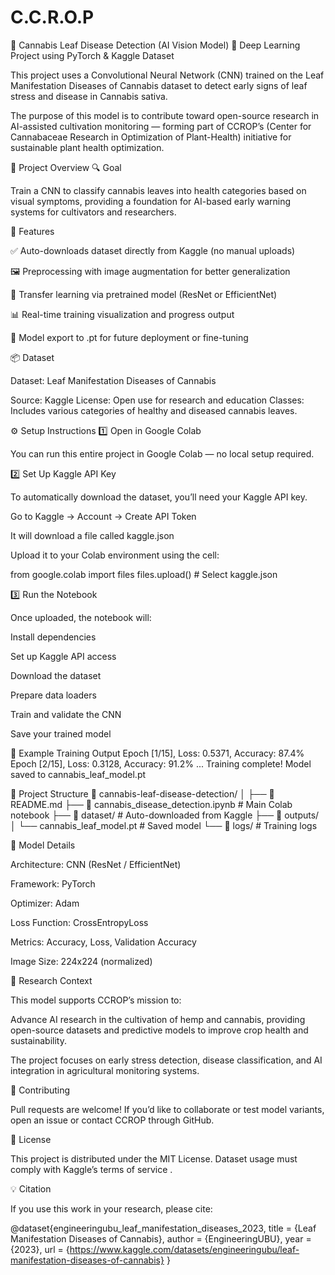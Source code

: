 # C.C.R.O.P
🌿 Cannabis Leaf Disease Detection (AI Vision Model)
🚀 Deep Learning Project using PyTorch & Kaggle Dataset

This project uses a Convolutional Neural Network (CNN) trained on the Leaf Manifestation Diseases of Cannabis dataset
 to detect early signs of leaf stress and disease in Cannabis sativa.

The purpose of this model is to contribute toward open-source research in AI-assisted cultivation monitoring — forming part of CCROP’s (Center for Cannabaceae Research in Optimization of Plant-Health) initiative for sustainable plant health optimization.

🧠 Project Overview
🔍 Goal

Train a CNN to classify cannabis leaves into health categories based on visual symptoms, providing a foundation for AI-based early warning systems for cultivators and researchers.

🧩 Features

✅ Auto-downloads dataset directly from Kaggle (no manual uploads)

🖼️ Preprocessing with image augmentation for better generalization

🧠 Transfer learning via pretrained model (ResNet or EfficientNet)

📊 Real-time training visualization and progress output

💾 Model export to .pt for future deployment or fine-tuning

📦 Dataset

Dataset: Leaf Manifestation Diseases of Cannabis

Source: Kaggle
License: Open use for research and education
Classes: Includes various categories of healthy and diseased cannabis leaves.

⚙️ Setup Instructions
1️⃣ Open in Google Colab

You can run this entire project in Google Colab — no local setup required.

2️⃣ Set Up Kaggle API Key

To automatically download the dataset, you’ll need your Kaggle API key.

Go to Kaggle → Account → Create API Token

It will download a file called kaggle.json

Upload it to your Colab environment using the cell:

from google.colab import files
files.upload()  # Select kaggle.json

3️⃣ Run the Notebook

Once uploaded, the notebook will:

Install dependencies

Set up Kaggle API access

Download the dataset

Prepare data loaders

Train and validate the CNN

Save your trained model

🧪 Example Training Output
Epoch [1/15], Loss: 0.5371, Accuracy: 87.4%
Epoch [2/15], Loss: 0.3128, Accuracy: 91.2%
...
Training complete! Model saved to cannabis_leaf_model.pt

🧬 Project Structure
📂 cannabis-leaf-disease-detection/
│
├── 📄 README.md
├── 📓 cannabis_disease_detection.ipynb   # Main Colab notebook
├── 📁 dataset/                           # Auto-downloaded from Kaggle
├── 📁 outputs/
│   └── cannabis_leaf_model.pt            # Saved model
└── 📁 logs/                              # Training logs

🧩 Model Details

Architecture: CNN (ResNet / EfficientNet)

Framework: PyTorch

Optimizer: Adam

Loss Function: CrossEntropyLoss

Metrics: Accuracy, Loss, Validation Accuracy

Image Size: 224x224 (normalized)

🌱 Research Context

This model supports CCROP’s mission to:

Advance AI research in the cultivation of hemp and cannabis, providing open-source datasets and predictive models to improve crop health and sustainability.

The project focuses on early stress detection, disease classification, and AI integration in agricultural monitoring systems.

🤝 Contributing

Pull requests are welcome!
If you’d like to collaborate or test model variants, open an issue or contact CCROP through GitHub.

🧾 License

This project is distributed under the MIT License.
Dataset usage must comply with Kaggle’s terms of service
.

💡 Citation

If you use this work in your research, please cite:

@dataset{engineeringubu_leaf_manifestation_diseases_2023,
  title        = {Leaf Manifestation Diseases of Cannabis},
  author       = {EngineeringUBU},
  year         = {2023},
  url          = {https://www.kaggle.com/datasets/engineeringubu/leaf-manifestation-diseases-of-cannabis}
}
